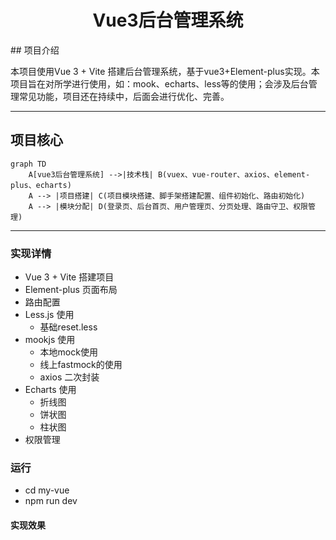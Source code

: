 <h1 align="center"> Vue3后台管理系统 </h1>
## 项目介绍

本项目使用Vue 3 + Vite 搭建后台管理系统，基于vue3+Element-plus实现。本项目旨在对所学进行使用，如：mook、echarts、less等的使用；会涉及后台管理常见功能，项目还在持续中，后面会进行优化、完善。
***
## 项目核心
```
graph TD
    A[vue3后台管理系统] -->|技术栈| B(vuex、vue-router、axios、element-plus、echarts)
    A --> |项目搭建| C(项目模块搭建、脚手架搭建配置、组件初始化、路由初始化)
    A --> |模块分配| D(登录页、后台首页、用户管理页、分页处理、路由守卫、权限管理)

```
***
### 实现详情
- Vue 3 + Vite 搭建项目
- Element-plus 页面布局
- 路由配置
- Less.js 使用 
    - 基础reset.less
- mookjs 使用
    - 本地mock使用
    - 线上fastmock的使用
    - axios 二次封装
- Echarts 使用
    - 折线图
    - 饼状图
    - 柱状图
- 权限管理

### 运行
- cd my-vue
- npm run dev

#### 实现效果



